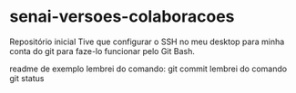 # senai-versoes-colaboracoes
Repositório inicial
Tive que configurar o SSH no meu desktop para minha conta do git para faze-lo funcionar pelo Git Bash.

readme de exemplo
lembrei do comando: git commit
lembrei do comando git status
